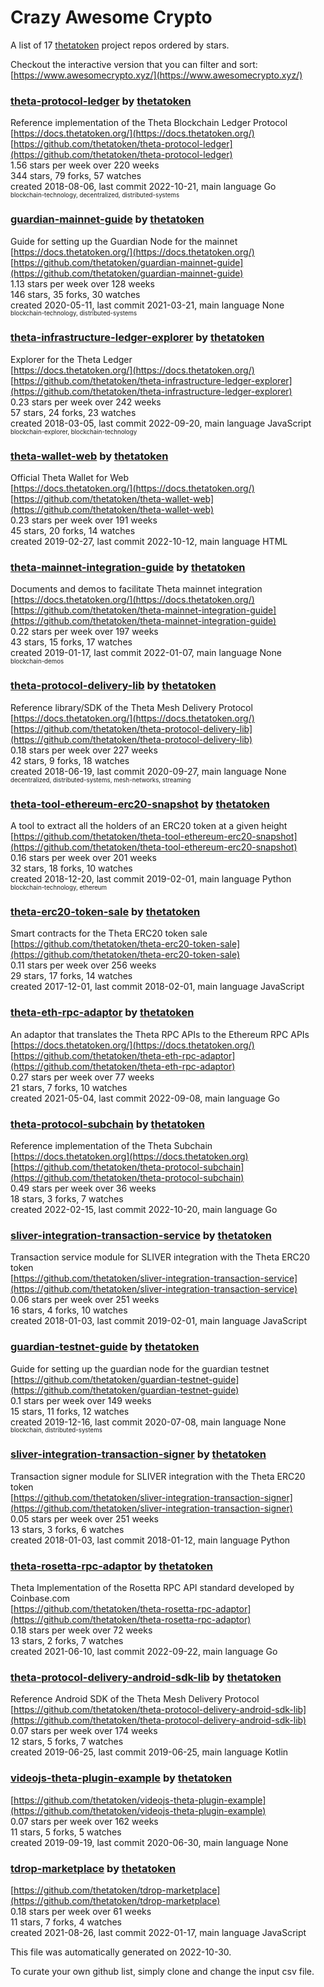 # Crazy Awesome Crypto
A list of 17 [thetatoken](https://github.com/thetatoken) project repos ordered by stars.  

Checkout the interactive version that you can filter and sort: 
[https://www.awesomecrypto.xyz/](https://www.awesomecrypto.xyz/)  


### [theta-protocol-ledger](https://github.com/thetatoken/theta-protocol-ledger) by [thetatoken](https://github.com/thetatoken)  
Reference implementation of the Theta Blockchain Ledger Protocol  
[https://docs.thetatoken.org/](https://docs.thetatoken.org/)  
[https://github.com/thetatoken/theta-protocol-ledger](https://github.com/thetatoken/theta-protocol-ledger)  
1.56 stars per week over 220 weeks  
344 stars, 79 forks, 57 watches  
created 2018-08-06, last commit 2022-10-21, main language Go  
<sub><sup>blockchain-technology, decentralized, distributed-systems</sup></sub>


### [guardian-mainnet-guide](https://github.com/thetatoken/guardian-mainnet-guide) by [thetatoken](https://github.com/thetatoken)  
Guide for setting up the Guardian Node for the mainnet  
[https://docs.thetatoken.org/](https://docs.thetatoken.org/)  
[https://github.com/thetatoken/guardian-mainnet-guide](https://github.com/thetatoken/guardian-mainnet-guide)  
1.13 stars per week over 128 weeks  
146 stars, 35 forks, 30 watches  
created 2020-05-11, last commit 2021-03-21, main language None  
<sub><sup>blockchain-technology, distributed-systems</sup></sub>


### [theta-infrastructure-ledger-explorer](https://github.com/thetatoken/theta-infrastructure-ledger-explorer) by [thetatoken](https://github.com/thetatoken)  
Explorer for the Theta Ledger  
[https://docs.thetatoken.org/](https://docs.thetatoken.org/)  
[https://github.com/thetatoken/theta-infrastructure-ledger-explorer](https://github.com/thetatoken/theta-infrastructure-ledger-explorer)  
0.23 stars per week over 242 weeks  
57 stars, 24 forks, 23 watches  
created 2018-03-05, last commit 2022-09-20, main language JavaScript  
<sub><sup>blockchain-explorer, blockchain-technology</sup></sub>


### [theta-wallet-web](https://github.com/thetatoken/theta-wallet-web) by [thetatoken](https://github.com/thetatoken)  
Official Theta Wallet for Web  
[https://docs.thetatoken.org/](https://docs.thetatoken.org/)  
[https://github.com/thetatoken/theta-wallet-web](https://github.com/thetatoken/theta-wallet-web)  
0.23 stars per week over 191 weeks  
45 stars, 20 forks, 14 watches  
created 2019-02-27, last commit 2022-10-12, main language HTML  


### [theta-mainnet-integration-guide](https://github.com/thetatoken/theta-mainnet-integration-guide) by [thetatoken](https://github.com/thetatoken)  
Documents and demos to facilitate Theta mainnet integration  
[https://docs.thetatoken.org/](https://docs.thetatoken.org/)  
[https://github.com/thetatoken/theta-mainnet-integration-guide](https://github.com/thetatoken/theta-mainnet-integration-guide)  
0.22 stars per week over 197 weeks  
43 stars, 15 forks, 17 watches  
created 2019-01-17, last commit 2022-01-07, main language None  
<sub><sup>blockchain-demos</sup></sub>


### [theta-protocol-delivery-lib](https://github.com/thetatoken/theta-protocol-delivery-lib) by [thetatoken](https://github.com/thetatoken)  
Reference library/SDK of the Theta Mesh Delivery Protocol  
[https://docs.thetatoken.org/](https://docs.thetatoken.org/)  
[https://github.com/thetatoken/theta-protocol-delivery-lib](https://github.com/thetatoken/theta-protocol-delivery-lib)  
0.18 stars per week over 227 weeks  
42 stars, 9 forks, 18 watches  
created 2018-06-19, last commit 2020-09-27, main language None  
<sub><sup>decentralized, distributed-systems, mesh-networks, streaming</sup></sub>


### [theta-tool-ethereum-erc20-snapshot](https://github.com/thetatoken/theta-tool-ethereum-erc20-snapshot) by [thetatoken](https://github.com/thetatoken)  
A tool to extract all the holders of an ERC20 token at a given height  
[https://github.com/thetatoken/theta-tool-ethereum-erc20-snapshot](https://github.com/thetatoken/theta-tool-ethereum-erc20-snapshot)  
0.16 stars per week over 201 weeks  
32 stars, 18 forks, 10 watches  
created 2018-12-20, last commit 2019-02-01, main language Python  
<sub><sup>blockchain-technology, ethereum</sup></sub>


### [theta-erc20-token-sale](https://github.com/thetatoken/theta-erc20-token-sale) by [thetatoken](https://github.com/thetatoken)  
Smart contracts for the Theta ERC20 token sale  
[https://github.com/thetatoken/theta-erc20-token-sale](https://github.com/thetatoken/theta-erc20-token-sale)  
0.11 stars per week over 256 weeks  
29 stars, 17 forks, 14 watches  
created 2017-12-01, last commit 2018-02-01, main language JavaScript  


### [theta-eth-rpc-adaptor](https://github.com/thetatoken/theta-eth-rpc-adaptor) by [thetatoken](https://github.com/thetatoken)  
An adaptor that translates the Theta RPC APIs to the Ethereum RPC APIs  
[https://docs.thetatoken.org/](https://docs.thetatoken.org/)  
[https://github.com/thetatoken/theta-eth-rpc-adaptor](https://github.com/thetatoken/theta-eth-rpc-adaptor)  
0.27 stars per week over 77 weeks  
21 stars, 7 forks, 10 watches  
created 2021-05-04, last commit 2022-09-08, main language Go  


### [theta-protocol-subchain](https://github.com/thetatoken/theta-protocol-subchain) by [thetatoken](https://github.com/thetatoken)  
Reference implementation of the Theta Subchain  
[https://docs.thetatoken.org](https://docs.thetatoken.org)  
[https://github.com/thetatoken/theta-protocol-subchain](https://github.com/thetatoken/theta-protocol-subchain)  
0.49 stars per week over 36 weeks  
18 stars, 3 forks, 7 watches  
created 2022-02-15, last commit 2022-10-20, main language Go  


### [sliver-integration-transaction-service](https://github.com/thetatoken/sliver-integration-transaction-service) by [thetatoken](https://github.com/thetatoken)  
Transaction service module for SLIVER integration with the Theta ERC20 token  
[https://github.com/thetatoken/sliver-integration-transaction-service](https://github.com/thetatoken/sliver-integration-transaction-service)  
0.06 stars per week over 251 weeks  
16 stars, 4 forks, 10 watches  
created 2018-01-03, last commit 2019-02-01, main language JavaScript  


### [guardian-testnet-guide](https://github.com/thetatoken/guardian-testnet-guide) by [thetatoken](https://github.com/thetatoken)  
Guide for setting up the guardian node for the guardian testnet  
[https://github.com/thetatoken/guardian-testnet-guide](https://github.com/thetatoken/guardian-testnet-guide)  
0.1 stars per week over 149 weeks  
15 stars, 11 forks, 12 watches  
created 2019-12-16, last commit 2020-07-08, main language None  
<sub><sup>blockchain, distributed-systems</sup></sub>


### [sliver-integration-transaction-signer](https://github.com/thetatoken/sliver-integration-transaction-signer) by [thetatoken](https://github.com/thetatoken)  
Transaction signer module for SLIVER integration with the Theta ERC20 token  
[https://github.com/thetatoken/sliver-integration-transaction-signer](https://github.com/thetatoken/sliver-integration-transaction-signer)  
0.05 stars per week over 251 weeks  
13 stars, 3 forks, 6 watches  
created 2018-01-03, last commit 2018-01-12, main language Python  


### [theta-rosetta-rpc-adaptor](https://github.com/thetatoken/theta-rosetta-rpc-adaptor) by [thetatoken](https://github.com/thetatoken)  
Theta Implementation of the Rosetta RPC API standard developed by Coinbase.com  
[https://github.com/thetatoken/theta-rosetta-rpc-adaptor](https://github.com/thetatoken/theta-rosetta-rpc-adaptor)  
0.18 stars per week over 72 weeks  
13 stars, 2 forks, 7 watches  
created 2021-06-10, last commit 2022-09-22, main language Go  


### [theta-protocol-delivery-android-sdk-lib](https://github.com/thetatoken/theta-protocol-delivery-android-sdk-lib) by [thetatoken](https://github.com/thetatoken)  
Reference Android SDK of the Theta Mesh Delivery Protocol  
[https://github.com/thetatoken/theta-protocol-delivery-android-sdk-lib](https://github.com/thetatoken/theta-protocol-delivery-android-sdk-lib)  
0.07 stars per week over 174 weeks  
12 stars, 5 forks, 7 watches  
created 2019-06-25, last commit 2019-06-25, main language Kotlin  


### [videojs-theta-plugin-example](https://github.com/thetatoken/videojs-theta-plugin-example) by [thetatoken](https://github.com/thetatoken)  
  
[https://github.com/thetatoken/videojs-theta-plugin-example](https://github.com/thetatoken/videojs-theta-plugin-example)  
0.07 stars per week over 162 weeks  
11 stars, 5 forks, 5 watches  
created 2019-09-19, last commit 2020-06-30, main language None  


### [tdrop-marketplace](https://github.com/thetatoken/tdrop-marketplace) by [thetatoken](https://github.com/thetatoken)  
  
[https://github.com/thetatoken/tdrop-marketplace](https://github.com/thetatoken/tdrop-marketplace)  
0.18 stars per week over 61 weeks  
11 stars, 7 forks, 4 watches  
created 2021-08-26, last commit 2022-01-17, main language JavaScript  


This file was automatically generated on 2022-10-30.  

To curate your own github list, simply clone and change the input csv file.  